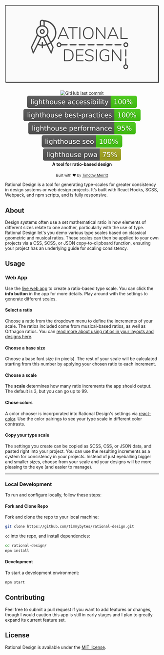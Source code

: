 <h1 align="center">
<img src='./src/assets/rational-design-logo-card.svg' alt='Rational Design Logo'>
</h1>

<!-- Badges -->
<div align="center">
  <img alt="GitHub last commit" src="https://img.shields.io/github/last-commit/timmybytes/rational-design" />
  <img alt='Lighthouse accessibility score' src='./test_results/lighthouse_accessibility.svg' />
  <img alt='Lighthouse best practices score' src='./test_results/lighthouse_best-practices.svg' />
  <img alt='Lighthouse performance score' src='./test_results/lighthouse_performance.svg' />
  <img alt='Lighthouse SEO score' src='./test_results/lighthouse_seo.svg' />
  <img alt='Lighthouse PWA score' src='./test_results/lighthouse_pwa.svg' />
</div>

<div align="center">
  <strong>A tool for ratio-based design</strong>
</div>

<p align="center">
  <sub>Built with ❤︎ by
  <a href="https://timmybytes.com">Timothy Merritt</a>
</div>

Rational Design is a tool for generating type-scales for greater consistency in
design systems or web design projects. It’s built with React Hooks, SCSS,
Webpack, and npm scripts, and is fully responsive.

## About

Design systems often use a set mathematical ratio in how elements of different
sizes relate to one another, particularly with the use of type. Rational Design
let's you demo various type scales based on classical geometric and musical
ratios. These scales can then be applied to your own projects via a CSS, SCSS,
or JSON copy-to-clipboard function, ensuring your project has an underlying
guide for scaling consistency.

## Usage

### Web App

Use the [live web app](https://timmybytes.github.io/rational-design/) to create
a ratio-based type scale. You can click the **info button** in the app for more
details. Play around with the settings to generate different scales.

<!-- <img src='./src/assets/readme-1.png' alt='Rational Design - Info button display'> -->

#### Select a ratio

Choose a ratio from the dropdown menu to define the increments of your scale.
The ratios included come from musical-based ratios, as well as Orthagon ratios.
You can
[read more about using ratios in your layouts and designs here](https://alistapart.com/article/content-out-layout/).

<!-- <img src='./src/assets/readme-2.png' alt='Rational Design - Info button display'> -->
<!-- <img src='./src/assets/readme-3.png' alt='Rational Design - Info button display'> -->

#### Choose a base size

Choose a base font size (in pixels). The rest of your scale will be calculated
starting from this number by applying your chosen ratio to each increment.

<!-- <img src='./src/assets/readme-4.png' alt='Rational Design - Info button display'> -->

#### Choose a scale

The **scale** determines how many ratio increments the app should output. The
default is 3, but you can go up to 99.

<!-- <img src='./src/assets/readme-5.png' alt='Rational Design - Info button display'> -->

#### Chose colors

A color chooser is incorporated into Rational Design's settings via
[react-color](https://casesandberg.github.io/react-color/#examples). Use the
color pairings to see your type scale in different color contrasts.

<!-- <img src='./src/assets/readme-colors.png' alt='Rational Design - color palette display'> -->

#### Copy your type scale

The settings you create can be copied as SCSS, CSS, or JSON data, and pasted
right into your project. You can use the resulting increments as a system for
consistency in your projects. Instead of just eyeballing bigger and smaller
sizes, choose from your scale and your designs will be more pleasing to the eye
(and easier to manage).

<!-- <img src='./src/assets/readme-6.png' alt='Rational Design - Info button display'> -->

---

### Local Development

To run and configure locally, follow these steps:

#### Fork and Clone Repo

Fork and clone the repo to your local machine:

```sh
git clone https://github.com/timmybytes/rational-design.git
```

`cd` into the repo, and install dependencies:

```sh
cd rational-design/
npm install
```

#### Development

To start a development environment:

```sh
npm start
```

## Contributing

Feel free to submit a pull request if you want to add features or changes,
though I would caution this app is still in early stages and I plan to greatly
expand its current feature set.

## License

Rational Design is available under the [MIT license](./LICENSE.md).
